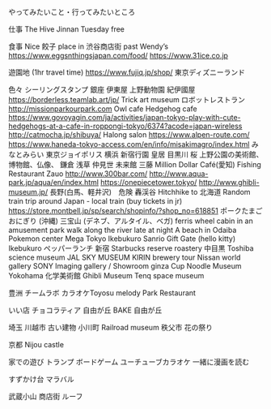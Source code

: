 やってみたいこと・行ってみたいところ

仕事
The Hive Jinnan Tuesday free

食事
Nice 餃子 place in 渋谷商店街 past Wendy’s
https://www.eggsnthingsjapan.com/food/
https://www.31ice.co.jp

遊園地
(1hr travel time) https://www.fujiq.jp/shop/
東京ディズニーランド

色々
シーリングスタンプ 銀座 伊東屋
上野動物園
紀伊國屋
https://borderless.teamlab.art/jp/
Trick art museum
ロボットレストラン
http://missionparkourpark.com
Owl cafe
Hedgehog cafe https://www.govoyagin.com/ja/activities/japan-tokyo-play-with-cute-hedgehogs-at-a-cafe-in-roppongi-tokyo/6374?acode=japan-wireless
http://catmocha.jp/shibuya/
Halong salon 
https://www.alpen-route.com/
https://www.haneda-tokyo-access.com/en/info/misakimagro/index.html
みなとみらい
東京ジョイポリス
横浜
新宿行園
皇居
目黒川 桜
上野公園の美術館、博物館、仏像、
鎌倉
浅草
仲見世
未来館
三藤
Million Dollar Café(愛知)
Fishing Restaurant Zauo
http://www.300bar.com/
http://www.aqua-park.jp/aqua/en/index.html
https://onepiecetower.tokyo/
http://www.ghibli-museum.jp/
長野(白馬、軽井沢)　危険
轟渓谷
Hitchhike to 北海道
Random train trip around Japan - local train (buy tickets in jr)
https://store.montbell.jp/sp/search/shopinfo/?shop_no=618851
ポークたまごおにぎり (沖縄)
三宝山 (デネブ、アルタイル、ベガ)
ferris wheel cabin in an amusement park
walk along the river late at night
A beach in Odaiba
Pokemon center Mega Tokyo Ikebukuro
Sanrio Gift Gate (hello kitty) Ikebukuro
ペッパーランチ 新宿
Starbucks reserve roastery 中目黒
Toshiba science museum
JAL SKY MUSEUM
KIRIN brewery tour
Nissan world gallery
SONY Imaging gallery / Showroom ginza
Cup Noodle Museum Yokohama 
化学美術館
Ghibli Museum
Tenq space museum

豊洲
チームラボ
カラオケToyosu melody
Park
Restaurant

いい店
チョコラティア 自由が丘
BAKE 自由が丘

埼玉
川越市 古い建物
小川町
Railroad museum 
秩父市 花の祭り

京都
Nijou castle

家での遊び
トランプ
ボードゲーム
ユーチューブカラオケ
一緒に漫画を読む

すずかけ台
マラバル

武蔵小山
商店街 
ルーフ




